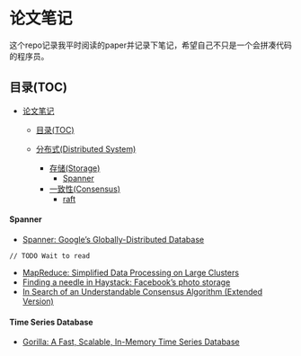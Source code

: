 # 论文笔记

这个repo记录我平时阅读的paper并记录下笔记，希望自己不只是一个会拼凑代码的程序员。


## 目录(TOC)

* [论文笔记](#论文笔记)
   * [目录(TOC)](#目录toc)
   * [分布式(Distributed System)](#分布式distributed-system)
			
		* [存储(Storage)](#存储storage)
			* [Spanner](#spanner)
		* [一致性(Consensus)](#一致性Consensus)
			* [raft](#raft)
#### Spanner
* [Spanner: Google’s Globally-Distributed Database](http://static.googleusercontent.com/media/research.google.com/zh-CN//archive/spanner-osdi2012.pdf)

```
// TODO Wait to read
```

* [MapReduce: Simplified Data Processing on Large Clusters](https://static.googleusercontent.com/media/research.google.com/zh-CN//archive/mapreduce-osdi04.pdf)  
* [Finding a needle in Haystack: Facebook’s photo storage](https://www.usenix.org/legacy/event/osdi10/tech/full_papers/Beaver.pdf)
* [In Search of an Understandable Consensus Algorithm (Extended Version)](https://pdos.csail.mit.edu/6.824/papers/raft-extended.pdf)

#### Time Series Database

* [Gorilla: A Fast, Scalable, In-Memory Time Series Database](http://www.vldb.org/pvldb/vol8/p1816-teller.pdf)
